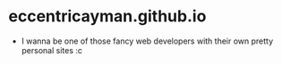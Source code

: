 # eccentricayman.github.io

- I wanna be one of those fancy web developers with their own pretty personal sites :c
